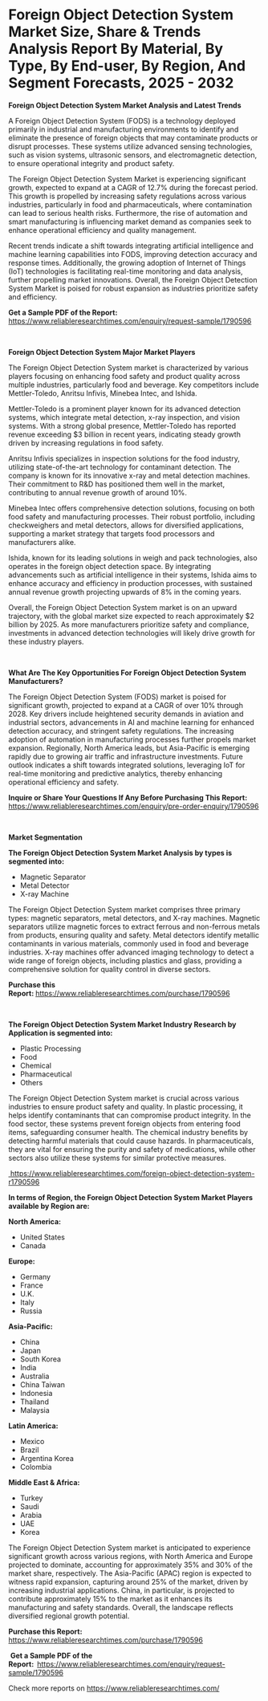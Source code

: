<p><h1>Foreign Object Detection System Market Size, Share & Trends Analysis Report By Material, By Type, By End-user, By Region, And Segment Forecasts, 2025 - 2032</h1></p><p><strong>Foreign Object Detection System Market Analysis and Latest Trends</strong></p>
<p><p>A Foreign Object Detection System (FODS) is a technology deployed primarily in industrial and manufacturing environments to identify and eliminate the presence of foreign objects that may contaminate products or disrupt processes. These systems utilize advanced sensing technologies, such as vision systems, ultrasonic sensors, and electromagnetic detection, to ensure operational integrity and product safety.</p><p>The Foreign Object Detection System Market is experiencing significant growth, expected to expand at a CAGR of 12.7% during the forecast period. This growth is propelled by increasing safety regulations across various industries, particularly in food and pharmaceuticals, where contamination can lead to serious health risks. Furthermore, the rise of automation and smart manufacturing is influencing market demand as companies seek to enhance operational efficiency and quality management.</p><p>Recent trends indicate a shift towards integrating artificial intelligence and machine learning capabilities into FODS, improving detection accuracy and response times. Additionally, the growing adoption of Internet of Things (IoT) technologies is facilitating real-time monitoring and data analysis, further propelling market innovations. Overall, the Foreign Object Detection System Market is poised for robust expansion as industries prioritize safety and efficiency.</p></p>
<p><strong>Get a Sample PDF of the Report:&nbsp;</strong> <a href="https://www.reliableresearchtimes.com/enquiry/request-sample/1790596?utm_campaign=2201&utm_medium=2&utm_source=Github&utm_content=ia&utm_term=10042025&utm_id=foreign-object-detection-system">https://www.reliableresearchtimes.com/enquiry/request-sample/1790596</a></p>
<p>&nbsp;</p>
<p><strong>Foreign Object Detection System Major Market Players</strong></p>
<p><p>The Foreign Object Detection System market is characterized by various players focusing on enhancing food safety and product quality across multiple industries, particularly food and beverage. Key competitors include Mettler-Toledo, Anritsu Infivis, Minebea Intec, and Ishida.</p><p>Mettler-Toledo is a prominent player known for its advanced detection systems, which integrate metal detection, x-ray inspection, and vision systems. With a strong global presence, Mettler-Toledo has reported revenue exceeding $3 billion in recent years, indicating steady growth driven by increasing regulations in food safety.</p><p>Anritsu Infivis specializes in inspection solutions for the food industry, utilizing state-of-the-art technology for contaminant detection. The company is known for its innovative x-ray and metal detection machines. Their commitment to R&D has positioned them well in the market, contributing to annual revenue growth of around 10%.</p><p>Minebea Intec offers comprehensive detection solutions, focusing on both food safety and manufacturing processes. Their robust portfolio, including checkweighers and metal detectors, allows for diversified applications, supporting a market strategy that targets food processors and manufacturers alike.</p><p>Ishida, known for its leading solutions in weigh and pack technologies, also operates in the foreign object detection space. By integrating advancements such as artificial intelligence in their systems, Ishida aims to enhance accuracy and efficiency in production processes, with sustained annual revenue growth projecting upwards of 8% in the coming years.</p><p>Overall, the Foreign Object Detection System market is on an upward trajectory, with the global market size expected to reach approximately $2 billion by 2025. As more manufacturers prioritize safety and compliance, investments in advanced detection technologies will likely drive growth for these industry players.</p></p>
<p>&nbsp;</p>
<p><strong>What Are The Key Opportunities For Foreign Object Detection System Manufacturers?</strong></p>
<p><p>The Foreign Object Detection System (FODS) market is poised for significant growth, projected to expand at a CAGR of over 10% through 2028. Key drivers include heightened security demands in aviation and industrial sectors, advancements in AI and machine learning for enhanced detection accuracy, and stringent safety regulations. The increasing adoption of automation in manufacturing processes further propels market expansion. Regionally, North America leads, but Asia-Pacific is emerging rapidly due to growing air traffic and infrastructure investments. Future outlook indicates a shift towards integrated solutions, leveraging IoT for real-time monitoring and predictive analytics, thereby enhancing operational efficiency and safety.</p></p>
<p><strong>Inquire or Share Your Questions If Any Before Purchasing This Report:</strong> <a href="https://www.reliableresearchtimes.com/enquiry/pre-order-enquiry/1790596?utm_campaign=2201&utm_medium=2&utm_source=Github&utm_content=ia&utm_term=10042025&utm_id=foreign-object-detection-system">https://www.reliableresearchtimes.com/enquiry/pre-order-enquiry/1790596</a></p>
<p>&nbsp;</p>
<p><strong>Market Segmentation</strong></p>
<p><strong>The Foreign Object Detection System Market Analysis by types is segmented into:</strong></p>
<p><ul><li>Magnetic Separator</li><li>Metal Detector</li><li>X-ray Machine</li></ul></p>
<p><p>The Foreign Object Detection System market comprises three primary types: magnetic separators, metal detectors, and X-ray machines. Magnetic separators utilize magnetic forces to extract ferrous and non-ferrous metals from products, ensuring quality and safety. Metal detectors identify metallic contaminants in various materials, commonly used in food and beverage industries. X-ray machines offer advanced imaging technology to detect a wide range of foreign objects, including plastics and glass, providing a comprehensive solution for quality control in diverse sectors.</p></p>
<p><strong>Purchase this Report:&nbsp;</strong><a href="https://www.reliableresearchtimes.com/purchase/1790596?utm_campaign=2201&utm_medium=2&utm_source=Github&utm_content=ia&utm_term=10042025&utm_id=foreign-object-detection-system">https://www.reliableresearchtimes.com/purchase/1790596</a></p>
<p>&nbsp;</p>
<p><strong>The Foreign Object Detection System Market Industry Research by Application is segmented into:</strong></p>
<p><ul><li>Plastic Processing</li><li>Food</li><li>Chemical</li><li>Pharmaceutical</li><li>Others</li></ul></p>
<p><p>The Foreign Object Detection System market is crucial across various industries to ensure product safety and quality. In plastic processing, it helps identify contaminants that can compromise product integrity. In the food sector, these systems prevent foreign objects from entering food items, safeguarding consumer health. The chemical industry benefits by detecting harmful materials that could cause hazards. In pharmaceuticals, they are vital for ensuring the purity and safety of medications, while other sectors also utilize these systems for similar protective measures.</p></p>
<p><a href="https://www.reliableresearchtimes.com/foreign-object-detection-system-r1790596?utm_campaign=2201&utm_medium=2&utm_source=Github&utm_content=ia&utm_term=10042025&utm_id=foreign-object-detection-system">&nbsp;https://www.reliableresearchtimes.com/foreign-object-detection-system-r1790596</a></p>
<p><strong>In terms of Region, the Foreign Object Detection System Market Players available by Region are:</strong></p>
<p>
    <p> <strong> North America: </strong>
        <ul>
            <li>United States</li>
            <li>Canada</li>
        </ul>
        </p> 
    <p> <strong> Europe: </strong>
        <ul>
            <li>Germany</li>
            <li>France</li>
            <li>U.K.</li>
            <li>Italy</li>
            <li>Russia</li>
        </ul>
        </p> 
    <p> <strong> Asia-Pacific: </strong>
        <ul>
            <li>China</li>
            <li>Japan</li>
            <li>South Korea</li>
            <li>India</li>
            <li>Australia</li>
            <li>China Taiwan</li>
            <li>Indonesia</li>
            <li>Thailand</li>
            <li>Malaysia</li>
        </ul>
        </p> 
    <p> <strong> Latin America: </strong>
        <ul>
            <li>Mexico</li>
            <li>Brazil</li>
            <li>Argentina Korea</li>
            <li>Colombia</li>
        </ul>
        </p> 
    <p> <strong> Middle East & Africa: </strong>
        <ul>
            <li>Turkey</li>
            <li>Saudi</li>
            <li>Arabia</li>
            <li>UAE</li>
            <li>Korea</li>
        </ul>
    </p>
    </p>
<p><p>The Foreign Object Detection System market is anticipated to experience significant growth across various regions, with North America and Europe projected to dominate, accounting for approximately 35% and 30% of the market share, respectively. The Asia-Pacific (APAC) region is expected to witness rapid expansion, capturing around 25% of the market, driven by increasing industrial applications. China, in particular, is projected to contribute approximately 15% to the market as it enhances its manufacturing and safety standards. Overall, the landscape reflects diversified regional growth potential.</p></p>
<p><strong>Purchase this Report: </strong><a href="https://www.reliableresearchtimes.com/purchase/1790596?utm_campaign=2201&utm_medium=2&utm_source=Github&utm_content=ia&utm_term=10042025&utm_id=foreign-object-detection-system">https://www.reliableresearchtimes.com/purchase/1790596</a></p>
<p>&nbsp;<strong>Get a Sample PDF of the Report:&nbsp;&nbsp;</strong><a href="https://www.reliableresearchtimes.com/enquiry/request-sample/1790596?utm_campaign=2201&utm_medium=2&utm_source=Github&utm_content=ia&utm_term=10042025&utm_id=foreign-object-detection-system">https://www.reliableresearchtimes.com/enquiry/request-sample/1790596</a></p>
<p><strong></strong></p>
<p>Check more reports on <a href="https://www.reliableresearchtimes.com/?utm_campaign=2201&utm_medium=2&utm_source=Github&utm_content=ia&utm_term=10042025&utm_id=foreign-object-detection-system">https://www.reliableresearchtimes.com/</a></p>
